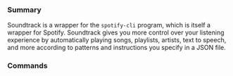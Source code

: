 ### Summary
Soundtrack is a wrapper for the `spotify-cli` program, which is itself a wrapper for Spotify. Soundtrack gives you more control over your listening experience by automatically playing songs, playlists, artists, text to speech, and more according to patterns and instructions you specify in a JSON file.

### Commands

###
